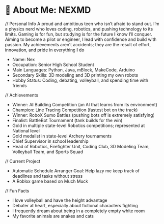 # 👋 About Me: NEXMD

// Personal Info
A proud and ambitious teen who isn’t afraid to stand out. I’m a physics nerd who loves coding, robotics, and pushing technology to its limits. Gaming is for fun, but studying is for the future I know I’ll conquer. Aiming to become a pilot or engineer, I lead with confidence and build with passion. My achievements aren’t accidents; they are the result of effort, innovation, and pride in everything I do
- Name: Nex
- Occupation: Senior High School Student
- Main Languages: Python, Java, mBlock, MakeCode, Arduino
- Secondary Skills: 3D modeling and 3D printing my own robots
- Hobby Status: Coding, debating, volleyball, and spending time with friends

// Achievements
- Winner: AI Building Competition (an AI that learns from its environment)
- Champion: Line Tracing Competition (fastest bot on the track)
- Winner: RoboX Sumo Battles (pushing bots off is extremely satisfying)
- Finalist: BattleBot Tournament (tank builds for the win)
- Gold in multiple state-level Robotics competitions; represented at National level
- Gold medalist in state-level Archery tournaments
- Chief Supervisor in school leadership
- Head of Robotics, Firefighter Unit, Coding Club, 3D Modeling Team, Volleyball Team, and Sports Squad

// Current Project
-  Automatic Schedule Arranger
Goal: Help lazy me keep track of deadlines and tasks without stress
-  A Roblox game based on Much
Muck

// Fun Facts
- I love volleyball and have the height advantage
- Debater at heart, especially about fictional characters fighting
- I frequently dream about being in a completely empty white room
- My favorite animals are snakes and cats
